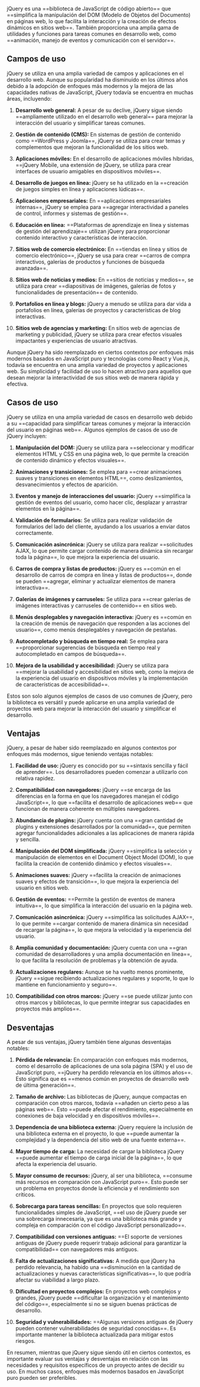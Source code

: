 jQuery es una ==biblioteca de JavaScript de código abierto== que ==simplifica la manipulación del DOM (Modelo de Objetos del Documento) en páginas web, lo que facilita la interacción y la creación de efectos dinámicos en sitios web==. También proporciona una amplia gama de utilidades y funciones para tareas comunes en desarrollo web, como ==animación, manejo de eventos y comunicación con el servidor==.
## Campos de uso
jQuery se utiliza en una amplia variedad de campos y aplicaciones en el desarrollo web. Aunque su popularidad ha disminuido en los últimos años debido a la adopción de enfoques más modernos y la mejora de las capacidades nativas de JavaScript, jQuery todavía se encuentra en muchas áreas, incluyendo:

1. **Desarrollo web general:** A pesar de su declive, jQuery sigue siendo ==ampliamente utilizado en el desarrollo web general== para mejorar la interacción del usuario y simplificar tareas comunes.

2. **Gestión de contenido (CMS):** En sistemas de gestión de contenido como ==WordPress y Joomla==, jQuery se utiliza para crear temas y complementos que mejoran la funcionalidad de los sitios web.

3. **Aplicaciones móviles:** En el desarrollo de aplicaciones móviles híbridas, ==jQuery Mobile, una extensión de jQuery, se utiliza para crear interfaces de usuario amigables en dispositivos móviles==.

4. **Desarrollo de juegos en línea:** jQuery se ha utilizado en la ==creación de juegos simples en línea y aplicaciones lúdicas==.

5. **Aplicaciones empresariales:** En ==aplicaciones empresariales internas==, jQuery se emplea para ==agregar interactividad a paneles de control, informes y sistemas de gestión==.

6. **Educación en línea:** ==Plataformas de aprendizaje en línea y sistemas de gestión del aprendizaje== utilizan jQuery para proporcionar contenido interactivo y características de interacción.

7. **Sitios web de comercio electrónico:** En ==tiendas en línea y sitios de comercio electrónico==, jQuery se usa para crear ==carros de compra interactivos, galerías de productos y funciones de búsqueda avanzada==.

8. **Sitios web de noticias y medios:** En ==sitios de noticias y medios==, se utiliza para crear ==diapositivas de imágenes, galerías de fotos y funcionalidades de presentación== de contenido.

9. **Portafolios en línea y blogs:** jQuery a menudo se utiliza para dar vida a portafolios en línea, galerías de proyectos y características de blog interactivas.

10. **Sitios web de agencias y marketing:** En sitios web de agencias de marketing y publicidad, jQuery se utiliza para crear efectos visuales impactantes y experiencias de usuario atractivas.

Aunque jQuery ha sido reemplazado en ciertos contextos por enfoques más modernos basados en JavaScript puro y tecnologías como React y Vue.js, todavía se encuentra en una amplia variedad de proyectos y aplicaciones web. Su simplicidad y facilidad de uso lo hacen atractivo para aquellos que desean mejorar la interactividad de sus sitios web de manera rápida y efectiva.
## Casos de uso
jQuery se utiliza en una amplia variedad de casos en desarrollo web debido a su ==capacidad para simplificar tareas comunes y mejorar la interacción del usuario en páginas web==. Algunos ejemplos de casos de uso de jQuery incluyen:

1. **Manipulación del DOM:** jQuery se utiliza para ==seleccionar y modificar elementos HTML y CSS en una página web, lo que permite la creación de contenido dinámico y efectos visuales==.

2. **Animaciones y transiciones:** Se emplea para ==crear animaciones suaves y transiciones en elementos HTML==, como deslizamientos, desvanecimientos y efectos de aparición.

3. **Eventos y manejo de interacciones del usuario:** jQuery ==simplifica la gestión de eventos del usuario, como hacer clic, desplazar y arrastrar elementos en la página==.

4. **Validación de formularios:** Se utiliza para realizar validación de formularios del lado del cliente, ayudando a los usuarios a enviar datos correctamente.

5. **Comunicación asincrónica:** jQuery se utiliza para realizar ==solicitudes AJAX, lo que permite cargar contenido de manera dinámica sin recargar toda la página==, lo que mejora la experiencia del usuario.

6. **Carros de compra y listas de productos:** jQuery es ==común en el desarrollo de carros de compra en línea y listas de productos==, donde se pueden ==agregar, eliminar y actualizar elementos de manera interactiva==.

7. **Galerías de imágenes y carruseles:** Se utiliza para ==crear galerías de imágenes interactivas y carruseles de contenido== en sitios web.

8. **Menús desplegables y navegación interactiva:** jQuery es ==común en la creación de menús de navegación que responden a las acciones del usuario==, como menús desplegables y navegación de pestañas.

9. **Autocompletado y búsqueda en tiempo real:** Se emplea para ==proporcionar sugerencias de búsqueda en tiempo real y autocompletado en campos de búsqueda==.

10. **Mejora de la usabilidad y accesibilidad:** jQuery se utiliza para ==mejorar la usabilidad y accesibilidad en sitios web, como la mejora de la experiencia del usuario en dispositivos móviles y la implementación de características de accesibilidad==.

Estos son solo algunos ejemplos de casos de uso comunes de jQuery, pero la biblioteca es versátil y puede aplicarse en una amplia variedad de proyectos web para mejorar la interacción del usuario y simplificar el desarrollo.
## Ventajas
jQuery, a pesar de haber sido reemplazado en algunos contextos por enfoques más modernos, sigue teniendo ventajas notables:

1. **Facilidad de uso:** jQuery es conocido por su ==sintaxis sencilla y fácil de aprender==. Los desarrolladores pueden comenzar a utilizarlo con relativa rapidez.

2. **Compatibilidad con navegadores:** jQuery ==se encarga de las diferencias en la forma en que los navegadores manejan el código JavaScript==, lo que ==facilita el desarrollo de aplicaciones web== que funcionan de manera coherente en múltiples navegadores.

3. **Abundancia de plugins:** jQuery cuenta con una ==gran cantidad de plugins y extensiones desarrollados por la comunidad==, que permiten agregar funcionalidades adicionales a las aplicaciones de manera rápida y sencilla.

4. **Manipulación del DOM simplificada:** jQuery ==simplifica la selección y manipulación de elementos en el Document Object Model (DOM), lo que facilita la creación de contenido dinámico y efectos visuales==.

5. **Animaciones suaves:** jQuery ==facilita la creación de animaciones suaves y efectos de transición==, lo que mejora la experiencia del usuario en sitios web.

6. **Gestión de eventos:** ==Permite la gestión de eventos de manera intuitiva==, lo que simplifica la interacción del usuario en la página web.

7. **Comunicación asincrónica:** jQuery ==simplifica las solicitudes AJAX==, lo que permite ==cargar contenido de manera dinámica sin necesidad de recargar la página==, lo que mejora la velocidad y la experiencia del usuario.

8. **Amplia comunidad y documentación:** jQuery cuenta con una ==gran comunidad de desarrolladores y una amplia documentación en línea==, lo que facilita la resolución de problemas y la obtención de ayuda.

9. **Actualizaciones regulares:** Aunque se ha vuelto menos prominente, jQuery ==sigue recibiendo actualizaciones regulares y soporte, lo que lo mantiene en funcionamiento y seguro==.

10. **Compatibilidad con otros marcos:** jQuery ==se puede utilizar junto con otros marcos y bibliotecas, lo que permite integrar sus capacidades en proyectos más amplios==.
## Desventajas
A pesar de sus ventajas, jQuery también tiene algunas desventajas notables:

1. **Pérdida de relevancia:** En comparación con enfoques más modernos, como el desarrollo de aplicaciones de una sola página (SPA) y el uso de JavaScript puro, ==jQuery ha perdido relevancia en los últimos años==. Esto significa que es ==menos común en proyectos de desarrollo web de última generación==.

2. **Tamaño de archivo:** Las bibliotecas de jQuery, aunque compactas en comparación con otros marcos, todavía ==añaden un cierto peso a las páginas web==. Esto ==puede afectar el rendimiento, especialmente en conexiones de baja velocidad y en dispositivos móviles==.

3. **Dependencia de una biblioteca externa:** jQuery requiere la inclusión de una biblioteca externa en el proyecto, lo que ==puede aumentar la complejidad y la dependencia del sitio web de una fuente externa==.

4. **Mayor tiempo de carga:** La necesidad de cargar la biblioteca jQuery ==puede aumentar el tiempo de carga inicial de la página==, lo que afecta la experiencia del usuario.

5. **Mayor consumo de recursos:** jQuery, al ser una biblioteca, ==consume más recursos en comparación con JavaScript puro==. Esto puede ser un problema en proyectos donde la eficiencia y el rendimiento son críticos.

6. **Sobrecarga para tareas sencillas:** En proyectos que solo requieren funcionalidades simples de JavaScript, ==el uso de jQuery puede ser una sobrecarga innecesaria, ya que es una biblioteca más grande y compleja en comparación con el código JavaScript personalizado==.

7. **Compatibilidad con versiones antiguas:** ==El soporte de versiones antiguas de jQuery puede requerir trabajo adicional para garantizar la compatibilidad== con navegadores más antiguos.

8. **Falta de actualizaciones significativas:** A medida que jQuery ha perdido relevancia, ha habido una ==disminución en la cantidad de actualizaciones y nuevas características significativas==, lo que podría afectar su viabilidad a largo plazo.

9. **Dificultad en proyectos complejos:** En proyectos web complejos y grandes, jQuery puede ==dificultar la organización y el mantenimiento del código==, especialmente si no se siguen buenas prácticas de desarrollo.

10. **Seguridad y vulnerabilidades:** ==Algunas versiones antiguas de jQuery pueden contener vulnerabilidades de seguridad conocidas==. Es importante mantener la biblioteca actualizada para mitigar estos riesgos.

En resumen, mientras que jQuery sigue siendo útil en ciertos contextos, es importante evaluar sus ventajas y desventajas en relación con las necesidades y requisitos específicos de un proyecto antes de decidir su uso. En muchos casos, enfoques más modernos basados en JavaScript puro pueden ser preferibles.
